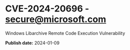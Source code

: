 # CVE-2024-20696 - secure@microsoft.com

Windows Libarchive Remote Code Execution Vulnerability

**Publish date:** 2024-01-09
